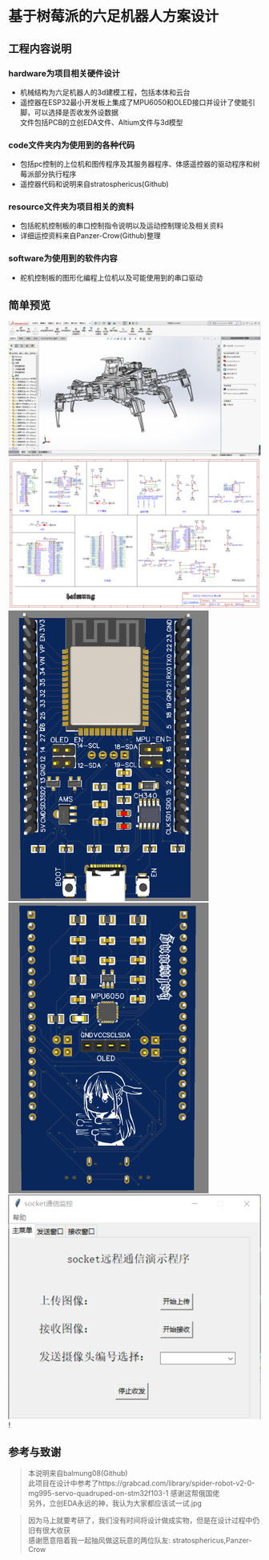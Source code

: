 # 基于树莓派的六足机器人方案设计
## 工程内容说明
### hardware为项目相关硬件设计

 * 机械结构为六足机器人的3d建模工程，包括本体和云台<br>
 *  遥控器在ESP32最小开发板上集成了MPU6050和OLED接口并设计了使能引脚，可以选择是否收发外设数据
<br>文件包括PCB的立创EDA文件、Altium文件与3d模型<br>
### code文件夹内为使用到的各种代码

 * 包括pc控制的上位机和图传程序及其服务器程序、体感遥控器的驱动程序和树莓派部分执行程序
 * 遥控器代码和说明来自stratosphericus(Github)
### resource文件夹为项目相关的资料

 * 包括舵机控制板的串口控制指令说明以及运动控制理论及相关资料
 * 详细运控资料来自Panzer-Crow(Github)整理
### software为使用到的软件内容

 * 舵机控制板的图形化编程上位机以及可能使用到的串口驱动
## 简单预览

![cmd-markdown-logo](doc/1.png)<br>
![cmd-markdown-logo](doc/3.png)<br>
![cmd-markdown-logo](doc/4.png)![cmd-markdown-logo](doc/5.png)
![cmd-markdown-logo](doc/6.png)!<br>

## 参考与致谢

> 本说明来自balmung08(Github)<br>
> 此项目在设计中参考了https://grabcad.com/library/spider-robot-v2-0-mg995-servo-quadruped-on-stm32f103-1
感谢这帮俄国佬<br>
另外，立创EDA永远的神，我认为大家都应该试一试.jpg

>因为马上就要考研了，我们没有时间将设计做成实物，但是在设计过程中仍旧有很大收获<br>
感谢愿意陪着我一起抽风做这玩意的两位队友: stratosphericus,Panzer-Crow
